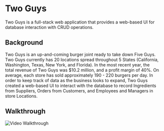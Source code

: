 # Two Guys

Two Guys is a full-stack web application that provides a web-based UI for database interaction with CRUD operations.

## Background

Two Guys is an up-and-coming burger joint ready to take down Five Guys. Two Guys currently has 20 locations spread throughout 5 States (California, Washington, Texas, New York, and Florida). In the most recent year, the total revenue of Two Guys was $10.2 million, and a profit margin of 40%. On average, each store has sold approximately 190 - 220 burgers per day. In order to keep track of data as the business looks to expand, Two Guys created a web-based UI to interact with the database to record Ingredients from Suppliers, Orders from Customers, and Employees and Managers in store Locations.

## Walkthrough

<img src='http://g.recordit.co/JBCngvzkCo.gif' title='Video Walkthrough' width='' alt='Video Walkthrough' />
